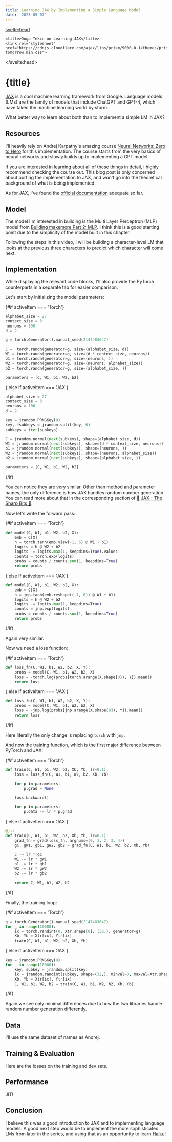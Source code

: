 ```yaml
---
title: Learning JAX by Implementing a Simple Language Model
date: '2023-05-07'
---
```


<script>
    import Tabs from '$lib/Tabs.svelte';

    let tabItems = ['Torch', 'JAX']
	let activeItem = 'JAX'

	const triggerTabChange = (event) => {
		activeItem = event.detail;
	}
</script>

<svelte:head>

    <title>Doga Tekin on Learning JAX</title>
    <link rel="stylesheet" href="https://cdnjs.cloudflare.com/ajax/libs/prism/9000.0.1/themes/prism-tomorrow.min.css">

</svelte:head>

# {title}

[JAX](https://github.com/google/jax) is a cool machine learning framework from Google.
Language models (LMs) are the family of models that include ChatGPT and GPT-4, which have taken the machine learning world by storm.

What better way to learn about both than to implement a simple LM in JAX?

## Resources

I'll heavily rely on Andrej Karpathy's amazing course [Neural Networks: Zero to Hero](https://karpathy.ai/zero-to-hero.html) for this implementation.
The course starts from the very basics of neural networks and slowly builds up to implementing a GPT model.

If you are interested in learning about all of these things in detail, I highly recommend checking the course out.
This blog post is only concerned about porting the implementation to JAX, and won't go into the theoretical background of what is being implemented.

As for JAX, I've found the [official documentation](https://jax.readthedocs.io/en/latest/index.html) adequate so far.

## Model

The model I'm interested in building is the Multi Layer Perceptron (MLP) model from [Building makemore Part 2: MLP](https://www.youtube.com/watch?v=TCH_1BHY58I).
I think this is a good starting point due to the simplicity of the model built in this chapter.

Following the steps in this video, I will be building a character-level LM that looks at the previous three characters to predict which character will come next.

## Implementation

While displaying the relevant code blocks, I'll also provide the PyTorch counterparts in a separate tab for easier comparison.

Let's start by initializing the model parameters:

<Tabs tabItems = {tabItems} activeItem = {activeItem} on:tabChange={triggerTabChange} />
{#if activeItem === 'Torch'}

```python
alphabet_size = 27
context_size = 3
neurons = 100
d = 2

g = torch.Generator().manual_seed(2147483647)

C =  torch.randn(generator=g, size=(alphabet_size, d))
W1 = torch.randn(generator=g, size=(d * context_size, neurons))
b1 = torch.randn(generator=g, size=(neurons, ))
W2 = torch.randn(generator=g, size=(neurons, alphabet_size))
b2 = torch.randn(generator=g, size=(alphabet_size, ))

parameters = [C, W1, b1, W2, b2]
```

{:else if activeItem === 'JAX'}

```python
alphabet_size = 27
context_size = 3
neurons = 100
d = 2

key = jrandom.PRNGKey(0)
key, *subkeys = jrandom.split(key, 6)
subkeys = iter(subkeys)

C = jrandom.normal(next(subkeys), shape=(alphabet_size, d))
W1 = jrandom.normal(next(subkeys), shape=(d * context_size, neurons))
b1 = jrandom.normal(next(subkeys), shape=(neurons, ))
W2 = jrandom.normal(next(subkeys), shape=(neurons, alphabet_size))
b2 = jrandom.normal(next(subkeys), shape=(alphabet_size, ))

parameters = [C, W1, b1, W2, b2]
```

{/if}

You can notice they are very similar.
Other than method and parameter names, the only difference is how JAX handles random number generation.
You can read more about that in the corresponding section of [🔪 JAX - The Sharp Bits 🔪](https://jax.readthedocs.io/en/latest/notebooks/Common_Gotchas_in_JAX.html#random-numbers).

Now let's write the forward pass:

<Tabs tabItems = {tabItems} activeItem = {activeItem} on:tabChange={triggerTabChange} />
{#if activeItem === 'Torch'}

```python
def model(C, W1, b1, W2, b2, X):
    emb = C[X]
    h = torch.tanh(emb.view(-1, 6) @ W1 + b1)
    logits = h @ W2 + b2
    logits -= logits.max(1, keepdims=True).values
    counts = torch.exp(logits)
    probs = counts / counts.sum(1, keepdims=True)
    return probs
```

{:else if activeItem === 'JAX'}

```python
def model(C, W1, b1, W2, b2, X):
    emb = C[X]
    h = jnp.tanh(emb.reshape((-1, 6)) @ W1 + b1)
    logits = h @ W2 + b2
    logits -= logits.max(1, keepdims=True)
    counts = jnp.exp(logits)
    probs = counts / counts.sum(1, keepdims=True)
    return probs
```

{/if}

Again very similar.

Now we need a loss function:

<Tabs tabItems = {tabItems} activeItem = {activeItem} on:tabChange={triggerTabChange} />
{#if activeItem === 'Torch'}

```python
def loss_fn(C, W1, b1, W2, b2, X, Y):
    probs = model(C, W1, b1, W2, b2, X)
    loss = -torch.log(probs[torch.arange(X.shape[0]), Y]).mean()
    return loss
```

{:else if activeItem === 'JAX'}

```python
def loss_fn(C, W1, b1, W2, b2, X, Y):
    probs = model(C, W1, b1, W2, b2, X)
    loss = -jnp.log(probs[jnp.arange(X.shape[0]), Y]).mean()
    return loss
```

{/if}

Here literally the only change is replacing `torch` with `jnp`.

And now the training function, which is the first major difference between PyTorch and JAX:

<Tabs tabItems = {tabItems} activeItem = {activeItem} on:tabChange={triggerTabChange} />
{#if activeItem === 'Torch'}

```python
def train(C, W1, b1, W2, b2, Xb, Yb, lr=0.1):
    loss = loss_fn(C, W1, b1, W2, b2, Xb, Yb)

    for p in parameters:
        p.grad = None

    loss.backward()

    for p in parameters:
        p.data -= lr * p.grad
```

{:else if activeItem === 'JAX'}

```python
@jit
def train(C, W1, b1, W2, b2, Xb, Yb, lr=0.1):
    grad_fn = grad(loss_fn, argnums=(0, 1, 2, 3, 4))
    gC, gW1, gb1, gW2, gb2 = grad_fn(C, W1, b1, W2, b2, Xb, Yb)

    C -= lr * gC
    W1 -= lr * gW1
    b1 -= lr * gb1
    W2 -= lr * gW2
    b2 -= lr * gb2

    return C, W1, b1, W2, b2
```

{/if}

Finally, the training loop:

<Tabs tabItems = {tabItems} activeItem = {activeItem} on:tabChange={triggerTabChange} />
{#if activeItem === 'Torch'}

```python
g = torch.Generator().manual_seed(2147483647)
for _ in range(10000):
    ix = torch.randint(0, Xtr.shape[0], (32,), generator=g)
    Xb, Yb = Xtr[ix], Ytr[ix]
    train(C, W1, b1, W2, b2, Xb, Yb)
```

{:else if activeItem === 'JAX'}

```python
key = jrandom.PRNGKey(0)
for _ in range(10000):
    key, subkey = jrandom.split(key)
    ix = jrandom.randint(subkey, shape=(32,), minval=0, maxval=Xtr.shape[0])
    Xb, Yb = Xtr[ix], Ytr[ix]
    C, W1, b1, W2, b2 = train(C, W1, b1, W2, b2, Xb, Yb)
```

{/if}

Again we see only minimal differences due to how the two libraries handle random number generation differently.

## Data

I'll use the same dataset of names as Andrej.

## Training & Evaluation

Here are the losses on the training and dev sets.

## Performance

JIT!

## Conclusion

I believe this was a good introduction to JAX and to implementing language models.
A good next step would be to implement the more sophisticated LMs from later in the series, and using that as an opportunity to learn [Haiku](https://github.com/deepmind/dm-haiku)!
